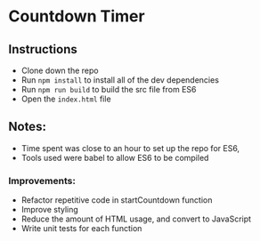 # Countdown Timer

## Instructions

- Clone down the repo
- Run `npm install` to install all of the dev dependencies
- Run `npm run build` to build the src file from ES6
- Open the `index.html` file

## Notes:

- Time spent was close to an hour to set up the repo for ES6, 
- Tools used were babel to allow ES6 to be compiled

### Improvements:
- Refactor repetitive code in startCountdown function
- Improve styling
- Reduce the amount of HTML usage, and convert to JavaScript
- Write unit tests for each function
